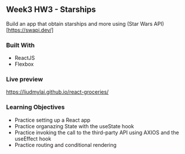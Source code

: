 ## Week3 HW3 - Starships
Build an app that obtain starships and more using (Star Wars API)[https://swapi.dev/]

### Built With
* ReactJS
* Flexbox

### Live preview
https://liudmylai.github.io/react-groceries/

### Learning Objectives
* Practice setting up a React app
* Practice organazing State with the useState hook
* Practice invoking the call to the third-party API using AXIOS and the useEffect hook
* Practice routing and conditional rendering
